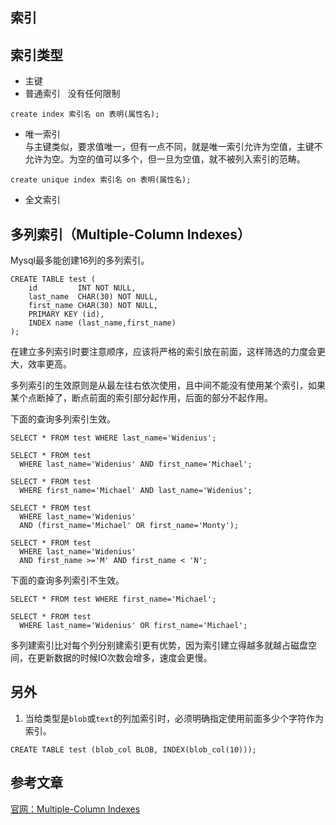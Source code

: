 ## 索引
## 索引类型
- 主键
- 普通索引  
没有任何限制
```
create index 索引名 on 表明(属性名);
```
- 唯一索引  
与主键类似，要求值唯一，但有一点不同，就是唯一索引允许为空值，主键不允许为空。为空的值可以多个，但一旦为空值，就不被列入索引的范畴。
```
create unique index 索引名 on 表明(属性名);
```
- 全文索引

## 多列索引（Multiple-Column Indexes）
Mysql最多能创建16列的多列索引。  
```
CREATE TABLE test (
    id         INT NOT NULL,
    last_name  CHAR(30) NOT NULL,
    first_name CHAR(30) NOT NULL,
    PRIMARY KEY (id),
    INDEX name (last_name,first_name)
);
```
在建立多列索引时要注意顺序，应该将严格的索引放在前面，这样筛选的力度会更大，效率更高。

多列索引的生效原则是从最左往右依次使用，且中间不能没有使用某个索引，如果某个点断掉了，断点前面的索引部分起作用，后面的部分不起作用。

下面的查询多列索引生效。
```
SELECT * FROM test WHERE last_name='Widenius';

SELECT * FROM test
  WHERE last_name='Widenius' AND first_name='Michael';
  
SELECT * FROM test
  WHERE first_name='Michael' AND last_name='Widenius';

SELECT * FROM test
  WHERE last_name='Widenius'
  AND (first_name='Michael' OR first_name='Monty');

SELECT * FROM test
  WHERE last_name='Widenius'
  AND first_name >='M' AND first_name < 'N';
```
下面的查询多列索引不生效。
```
SELECT * FROM test WHERE first_name='Michael';

SELECT * FROM test
  WHERE last_name='Widenius' OR first_name='Michael';
```

多列建索引比对每个列分别建索引更有优势，因为索引建立得越多就越占磁盘空间，在更新数据的时候IO次数会增多，速度会更慢。


## 另外
1. 当给类型是`blob`或`text`的列加索引时，必须明确指定使用前面多少个字符作为索引。
```
CREATE TABLE test (blob_col BLOB, INDEX(blob_col(10)));
```

## 参考文章
[官网：Multiple-Column Indexes](https://dev.mysql.com/doc/refman/5.7/en/multiple-column-indexes.html)  


